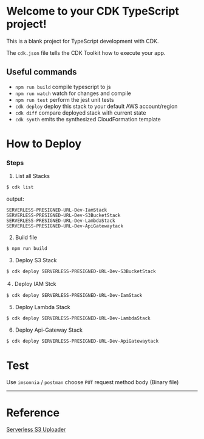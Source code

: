 # Welcome to your CDK TypeScript project!

This is a blank project for TypeScript development with CDK.

The `cdk.json` file tells the CDK Toolkit how to execute your app.

## Useful commands

 * `npm run build`   compile typescript to js
 * `npm run watch`   watch for changes and compile
 * `npm run test`    perform the jest unit tests
 * `cdk deploy`      deploy this stack to your default AWS account/region
 * `cdk diff`        compare deployed stack with current state
 * `cdk synth`       emits the synthesized CloudFormation template


# How to Deploy

### Steps

1. List all Stacks

```sh
$ cdk list
```

output:
```
SERVERLESS-PRESIGNED-URL-Dev-IamStack
SERVERLESS-PRESIGNED-URL-Dev-S3BucketStack
SERVERLESS-PRESIGNED-URL-Dev-LambdaStack
SERVERLESS-PRESIGNED-URL-Dev-ApiGatewaytack
```
2. Build file
```sh
$ npm run build
```

3. Deploy S3 Stack

```sh
$ cdk deploy SERVERLESS-PRESIGNED-URL-Dev-S3BucketStack
```
４. Deploy IAM Stck
```sh
$ cdk deploy SERVERLESS-PRESIGNED-URL-Dev-IamStack
```

5. Deploy Lambda Stack
```sh
$ cdk deploy SERVERLESS-PRESIGNED-URL-Dev-LambdaStack
```

6. Deploy Api-Gateway Stack
```sh
$ cdk deploy SERVERLESS-PRESIGNED-URL-Dev-ApiGatewaytack
```

# Test

Use `imsonnia` / `postman` choose `PUT` request method body (Binary file)

---
# Reference
[Serverless S3 Uploader][s3-serverless-uploader]

<!-- Reference Link -->
[s3-serverless-uploader]: https://github.com/jbesw/sar-s3-serverless-uploader/blob/master/template.yaml
